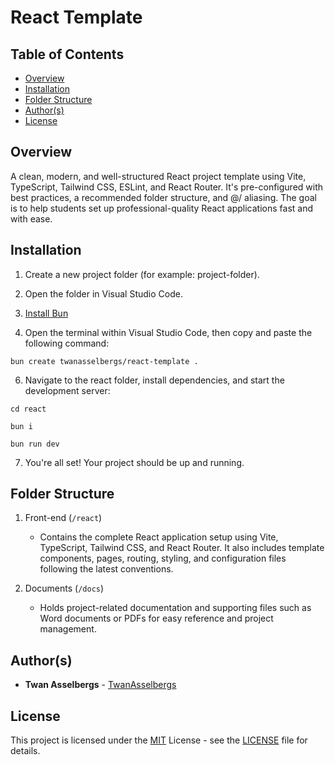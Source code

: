 # React Template

## Table of Contents

- [Overview](#overview)
- [Installation](#installation)
- [Folder Structure](#folder-structure)
- [Author(s)](#authors)
- [License](#license)

## Overview

A clean, modern, and well-structured React project template using Vite, TypeScript, Tailwind CSS, ESLint, and React Router. It's pre-configured with best practices, a recommended folder structure, and @/ aliasing. The goal is to help students set up professional-quality React applications fast and with ease.

## Installation

1. Create a new project folder (for example: project-folder).

2. Open the folder in Visual Studio Code.

4. [Install Bun](https://bun.sh/)

5. Open the terminal within Visual Studio Code, then copy and paste the following command:

```
bun create twanasselbergs/react-template .
```

6. Navigate to the react folder, install dependencies, and start the development server:

```
cd react
```

```
bun i
```

```
bun run dev
```

7. You're all set! Your project should be up and running.

## Folder Structure

1. Front-end (`/react`)

   - Contains the complete React application setup using Vite, TypeScript, Tailwind CSS, and React Router. It also includes template components, pages, routing, styling, and configuration files following the latest conventions.

2. Documents (`/docs`)

   - Holds project-related documentation and supporting files such as Word documents or PDFs for easy reference and project management.

## Author(s)

- **Twan Asselbergs** - [TwanAsselbergs](https://github.com/TwanAsselbergs)

## License

This project is licensed under the [MIT](LICENSE) License - see the [LICENSE](LICENSE) file for details.
